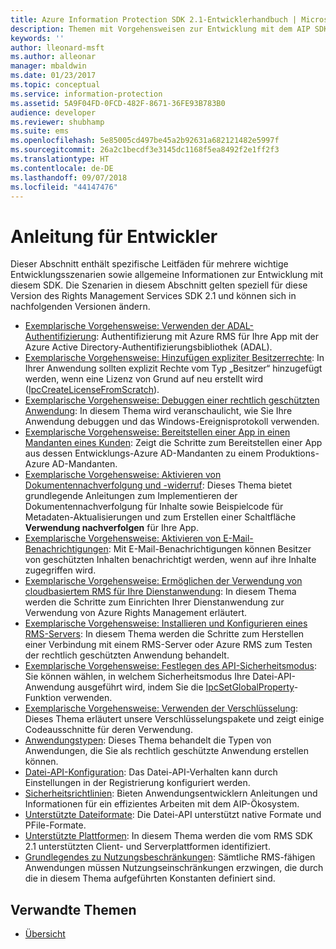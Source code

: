 ```yaml
---
title: Azure Information Protection SDK 2.1-Entwicklerhandbuch | Microsoft-Dokumentation
description: Themen mit Vorgehensweisen zur Entwicklung mit dem AIP SDK 2.1
keywords: ''
author: lleonard-msft
ms.author: alleonar
manager: mbaldwin
ms.date: 01/23/2017
ms.topic: conceptual
ms.service: information-protection
ms.assetid: 5A9F04FD-0FCD-482F-8671-36FE93B783B0
audience: developer
ms.reviewer: shubhamp
ms.suite: ems
ms.openlocfilehash: 5e85005cd497be45a2b92631a682121482e5997f
ms.sourcegitcommit: 26a2c1becdf3e3145dc1168f5ea8492f2e1ff2f3
ms.translationtype: HT
ms.contentlocale: de-DE
ms.lasthandoff: 09/07/2018
ms.locfileid: "44147476"
---
```

# <a name="developer-guidance"></a>Anleitung für Entwickler

Dieser Abschnitt enthält spezifische Leitfäden für mehrere wichtige Entwicklungsszenarien sowie allgemeine Informationen zur Entwicklung mit diesem SDK. Die Szenarien in diesem Abschnitt gelten speziell für diese Version des Rights Management Services SDK 2.1 und können sich in nachfolgenden Versionen ändern.
- [Exemplarische Vorgehensweise: Verwenden der ADAL-Authentifizierung](how-to-use-adal-authentication.md): Authentifizierung mit Azure RMS für Ihre App mit der Azure Active Directory-Authentifizierungsbibliothek (ADAL).
- [Exemplarische Vorgehensweise: Hinzufügen expliziter Besitzerrechte](add-explicit-owner-rights.md): In Ihrer Anwendung sollten explizit Rechte vom Typ „Besitzer“ hinzugefügt werden, wenn eine Lizenz von Grund auf neu erstellt wird ([IpcCreateLicenseFromScratch](https://msdn.microsoft.com/library/hh535256.aspx)).
- [Exemplarische Vorgehensweise: Debuggen einer rechtlich geschützten Anwendung](debugging-applications-that-use-ad-rms.md): In diesem Thema wird veranschaulicht, wie Sie Ihre Anwendung debuggen und das Windows-Ereignisprotokoll verwenden.
- [Exemplarische Vorgehensweise: Bereitstellen einer App in einen Mandanten eines Kunden](how-to-deploy-app.md): Zeigt die Schritte zum Bereitstellen einer App aus dessen Entwicklungs-Azure AD-Mandanten zu einem Produktions-Azure AD-Mandanten.
- [Exemplarische Vorgehensweise: Aktivieren von Dokumentennachverfolgung und -widerruf](tracking-content.md): Dieses Thema bietet grundlegende Anleitungen zum Implementieren der Dokumentennachverfolgung für Inhalte sowie Beispielcode für Metadaten-Aktualisierungen und zum Erstellen einer Schaltfläche **Verwendung nachverfolgen** für Ihre App.
- [Exemplarische Vorgehensweise: Aktivieren von E-Mail-Benachrichtigungen](how-to-enable-email-notification.md): Mit E-Mail-Benachrichtigungen können Besitzer von geschützten Inhalten benachrichtigt werden, wenn auf ihre Inhalte zugegriffen wird.
- [Exemplarische Vorgehensweise: Ermöglichen der Verwendung von cloudbasiertem RMS für Ihre Dienstanwendung](how-to-use-file-api-with-aadrm-cloud.md): In diesem Thema werden die Schritte zum Einrichten Ihrer Dienstanwendung zur Verwendung von Azure Rights Management erläutert.
- [Exemplarische Vorgehensweise: Installieren und Konfigurieren eines RMS-Servers](how-to-install-and-configure-an-rms-server.md): In diesem Thema werden die Schritte zum Herstellen einer Verbindung mit einem RMS-Server oder Azure RMS zum Testen der rechtlich geschützten Anwendung behandelt.
- [Exemplarische Vorgehensweise: Festlegen des API-Sicherheitsmodus](setting-the-api-security-mode-api-mode.md): Sie können wählen, in welchem Sicherheitsmodus Ihre Datei-API-Anwendung ausgeführt wird, indem Sie die [IpcSetGlobalProperty](https://msdn.microsoft.com/library/hh535270.aspx)-Funktion verwenden.
- [Exemplarische Vorgehensweise: Verwenden der Verschlüsselung](working-with-encryption.md): Dieses Thema erläutert unsere Verschlüsselungspakete und zeigt einige Codeausschnitte für deren Verwendung.
- [Anwendungstypen](application-types.md): Dieses Thema behandelt die Typen von Anwendungen, die Sie als rechtlich geschützte Anwendung erstellen können.
- [Datei-API-Konfiguration](file-api-configuration.md): Das Datei-API-Verhalten kann durch Einstellungen in der Registrierung konfiguriert werden.
- [Sicherheitsrichtlinien](security-guidelines.md): Bieten Anwendungsentwicklern Anleitungen und Informationen für ein effizientes Arbeiten mit dem AIP-Ökosystem.
- [Unterstützte Dateiformate](supported-file-formats.md): Die Datei-API unterstützt native Formate und PFile-Formate.
- [Unterstützte Plattformen](supported-platforms.md): In diesem Thema werden die vom RMS SDK 2.1 unterstützten Client- und Serverplattformen identifiziert.
- [Grundlegendes zu Nutzungsbeschränkungen](understanding-usage-restrictions.md): Sämtliche RMS-fähigen Anwendungen müssen Nutzungseinschränkungen erzwingen, die durch die in diesem Thema aufgeführten Konstanten definiert sind.

 
## <a name="related-topics"></a>Verwandte Themen
* [Übersicht](ad-rms-overview.md)
